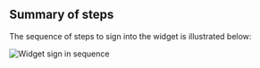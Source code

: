 ## Summary of steps

The sequence of steps to sign into the widget is illustrated below:

<div class="common-image-format">

![Widget sign in sequence](/img/oie-embedded-sdk/oie-embedded-widget-use-case-sign-in-nodejs.png
 "Widget sign in sequence")

</div>
